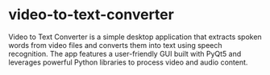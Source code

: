 # video-to-text-converter
Video to Text Converter is a simple desktop application that extracts spoken words from video files and converts them into text using speech recognition. The app features a user-friendly GUI built with PyQt5 and leverages powerful Python libraries to process video and audio content.
